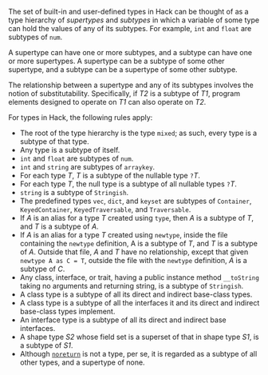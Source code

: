 The set of built-in and user-defined types in Hack can be thought of as a type hierarchy of *supertypes* and *subtypes* in which a variable
of some type can hold the values of any of its subtypes. For example, `int` and `float` are subtypes of `num`.

A supertype can have one or more subtypes, and a subtype can have one or more supertypes. A supertype can be a subtype of some other supertype,
and a subtype can be a supertype of some other subtype.

The relationship between a supertype and any of its subtypes involves the notion of substitutability. Specifically, if *T2* is a subtype of *T1*,
program elements designed to operate on *T1* can also operate on *T2*.

For types in Hack, the following rules apply:
* The root of the type hierarchy is the type `mixed`; as such, every type is a subtype of that type.
* Any type is a subtype of itself.
* `int` and `float` are subtypes of `num`.
* `int` and `string` are subtypes of `arraykey`.
* For each type *T*, *T* is a subtype of the nullable type `?`*T*.
* For each type *T*, the null type is a subtype of all nullable types `?`*T*.
* `string` is a subtype of `Stringish`.
* The predefined types `vec`, `dict`, and `keyset` are subtypes of `Container`, `KeyedContainer`, `KeyedTraversable`, and `Traversable`.
* If *A* is an alias for a type *T* created using `type`, then *A* is a subtype of *T*, and *T* is a subtype of *A*.
* If *A* is an alias for a type *T* created using `newtype`, inside the file containing the `newtype` definition, A is a subtype of *T*, and *T*
is a subtype of *A*. Outside that file, *A* and *T* have no relationship, except that given `newtype A as C = T`, outside the file with the
`newtype` definition, *A* is a subtype of *C*.
* Any class, interface, or trait, having a public instance method `__toString` taking no arguments and returning string, is a subtype of `Stringish`.
* A class type is a subtype of all its direct and indirect base-class types.
* A class type is a subtype of all the interfaces it and its direct and indirect base-class types implement.
* An interface type is a subtype of all its direct and indirect base interfaces.
* A shape type *S2* whose field set is a superset of that in shape type *S1*, is a subtype of *S1*.
* Although [`noreturn`](../built-in-types/noreturn.md) is not a type, per se, it is regarded as a subtype of all other types, and a supertype of none.
